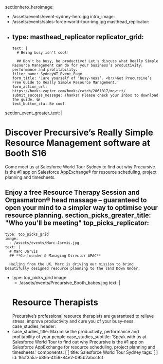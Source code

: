 sectionhero_heroimage:
  - /assets/events/event-sydney-hero.jpg
intro_image:
  - /assets/events/sales-force-world-tour-img.jpg
masthead_replicator:
  - 
    type: masthead_replicator
    replicator_grid:
      - 
        text: |
          # Being busy isn't cool!
          
          ## Don’t be busy, be productive! Let's discuss what Really Simple Resource Management can do for your business’s productivity, performance and profitability.
        filter_name: SydneyWT_Event_Page
        form_title: 'Cure yourself of ‘busy-ness’. <br/>Get Precursive’s Free Guide to Really Simple Resource Management.'
        form_action_url: https://hooks.zapier.com/hooks/catch/2061017/mqvirt/
        submit_success_message: Thanks! Please check your inbox to download the guide. 😀
        text_button_cta: Be cool
section_event_greater_text: |
  # Discover Precursive’s Really Simple Resource Management software at Booth S16
  
  Come meet us at Salesforce World Tour Sydney to find out why Precursive is the #1 app on Salesforce AppExchange® for resource scheduling, project planning and timesheets.
  
  Enjoy a free Resource Therapy Session and Orgasmatron® head massage – guaranteed to open your mind to a simpler way to optimise your resource planning.
section_picks_greater_title: "Who you'll be meeting"
top_picks_replicator:
  - 
    type: top_picks_grid
    image:
      - /assets/events/Marc-Jarvis.jpg
    text: |
      # Marc Jarvis
      ## **Co-founder & Managing Director APAC**
      
      Hailing from the UK, Marc is driving our mission to bring beautifully designed resource planning to the land Down Under.
  - 
    type: top_picks_grid
    image:
      - /assets/events/Precursive_Booth_babes.jpg
    text: |
      # Resource Therapists
      Precursive’s professional resource therapists are guaranteed to relieve stress, improve productivity and cure you of your busy-ness.
case_studies_header:
  - 
    case_studies_title: Maximise the productivity, performance and profitability of your people
    case_studies_subtitle: 'Speak with us at Salesforce World Tour to find out why Precursive is the #1 app on         Salesforce AppExchange for resource scheduling, project planning and timesheets.'
components: [ ]
title: Salesforce World Tour Sydney
tags: [ ]
id: 16cf3a5a-b89a-4159-84e2-095b2abccfcf
